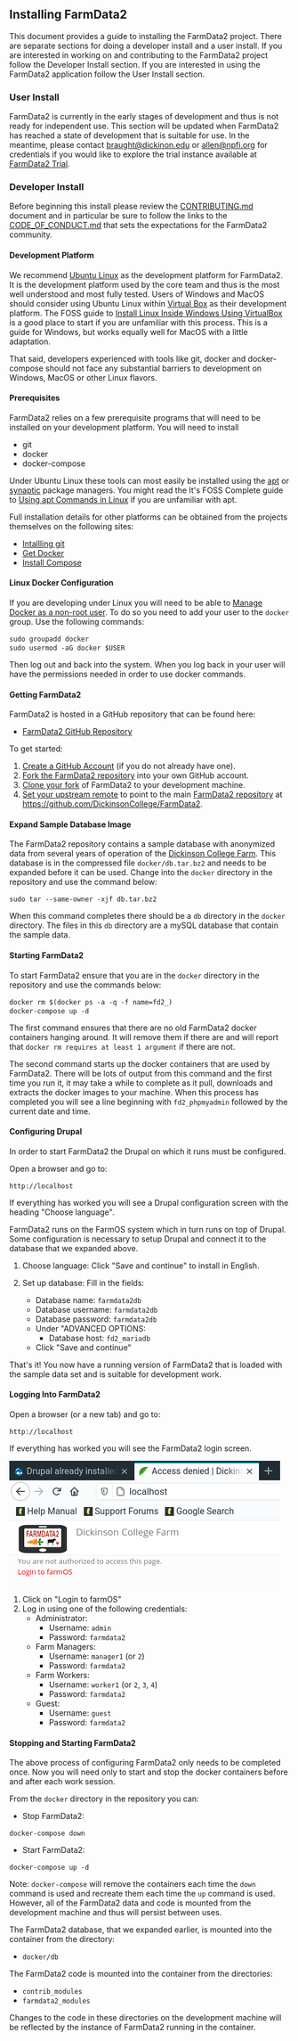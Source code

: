 ## Installing FarmData2 ##

This document provides a guide to installing the FarmData2 project.  There are separate sections for doing a developer install and a user install.  If you are interested in working on and contributing to the FarmData2 project follow the Developer Install section.  If you are interested in using the FarmData2 application follow the User Install section.

### User Install ###

FarmData2 is currently in the early stages of development and thus is not ready for independent use.  This section will be updated when FarmData2 has reached a state of development that is suitable for use.  In the meantime, please contact braught@dickinon.edu or allen@npfi.org for credentials if you would like to explore the trial instance available at [FarmData2 Trial](http://npfi.org/farmdata2/).  

### Developer Install ###

Before beginning this install please review the [CONTRIBUTING.md](CONTRIBUTING.md) document and in particular be sure to follow the links to the [CODE_OF_CONDUCT.md](CODE_OF_CONDUCT.md) that sets the expectations for the FarmData2 community.

#### Development Platform ####

We recommend [Ubuntu Linux](https://ubuntu.com/) as the development platform for FarmData2.  It is the development platform used by the core team and thus is the most well understood and most fully tested. Users of Windows and MacOS should consider using Ubuntu Linux within [Virtual Box](https://www.virtualbox.org/) as their development platform. The FOSS guide to [Install Linux Inside Windows Using VirtualBox](https://itsfoss.com/install-linux-in-virtualbox/) is a good place to start if you are unfamiliar with this process.  This is a guide for Windows, but works equally well for MacOS with a little adaptation.

That said, developers experienced with tools like git, docker and docker-compose should not face any substantial barriers to development on Windows, MacOS or other Linux flavors.

#### Prerequisites ####

FarmData2 relies on a few prerequisite programs that will need to be installed on your development platform. You will need to install
  * git
  * docker
  * docker-compose

Under Ubuntu Linux these tools can most easily be installed using the [apt](https://wiki.debian.org/AptCLI) or [synaptic](https://wiki.debian.org/Synaptic) package managers.  You might read the It's FOSS Complete guide to [Using apt Commands in Linux](https://itsfoss.com/apt-command-guide/) if you are unfamiliar with apt.

Full installation details for other platforms can be obtained from the projects themselves on the following sites:

  * [Intallling git](https://git-scm.com/book/en/v2/Getting-Started-Installing-Git)
  * [Get Docker](https://docs.docker.com/get-docker/)
  * [Install Compose](https://docs.docker.com/compose/install/)

#### Linux Docker Configuration ####

If you are developing under Linux you will need to be able to [Manage Docker as a non-root user](https://docs.docker.com/engine/install/linux-postinstall/#manage-docker-as-a-non-root-user).  To do so you need to add your user to the `docker` group. Use the following commands:
```
sudo groupadd docker
sudo usermod -aG docker $USER
```

Then log out and back into the system. When you log back in your user will have the permissions needed in order to use docker commands.

#### Getting FarmData2 ####

FarmData2 is hosted in a GitHub repository that can be found here:

  * [FarmData2 GitHub Repository](https://github.com/DickinsonCollege/FarmData2)

To get started:

  1. [Create a GitHub Account](https://github.com/join) (if you do not already have one).
  1. [Fork the FarmData2 repository](https://docs.github.com/en/free-pro-team@latest/github/getting-started-with-github/fork-a-repo) into your own GitHub account.
  1. [Clone your fork](https://docs.github.com/en/free-pro-team@latest/github/creating-cloning-and-archiving-repositories/cloning-a-repository) of FarmData2 to your development machine.
  1. [Set your upstream remote](https://docs.github.com/en/free-pro-team@latest/github/collaborating-with-issues-and-pull-requests/configuring-a-remote-for-a-fork) to point to the main [FarmData2 repository](https://github.com/DickinsonCollege/FarmData2) at https://github.com/DickinsonCollege/FarmData2.

#### Expand Sample Database Image ####

The FarmData2 repository contains a sample database with anonymized data from several years of operation of the [Dickinson College Farm](https://www.dickinson.edu/farm). This database is in the compressed file `docker/db.tar.bz2` and needs to be expanded before it can be used.  Change into the `docker` directory in the repository and use the command below:
```
sudo tar --same-owner -xjf db.tar.bz2
```

When this command completes there should be a `db` directory in the `docker` directory.  The files in this `db` directory are a mySQL database that contain the sample data.

#### Starting FarmData2 ####

To start FarmData2 ensure that you are in the `docker` directory in the repository and use the commands below:
```
docker rm $(docker ps -a -q -f name=fd2_)
docker-compose up -d
```

The first command ensures that there are no old FarmData2 docker containers hanging around.  It will remove them if there are and will report that `docker rm requires at least 1 argument` if there are not.

The second command starts up the docker containers that are used by FarmData2. There will be lots of output from this command and the first time you run it, it may take a while to complete as it pull, downloads and extracts the docker images to your machine. When this process has completed you will see a line beginning with `fd2_phpmyadmin` followed by the current date and time.

#### Configuring Drupal ####

In order to start FarmData2 the Drupal on which it runs must be configured.

Open a browser and go to:
```
http://localhost
```
If everything has worked you will see a Drupal configuration screen with the heading "Choose language".

FarmData2 runs on the FarmOS system which in turn runs on top of Drupal. Some configuration is necessary to setup Drupal and connect it to the database that we expanded above.

  1. Choose language: Click "Save and continue" to install in English.

  1. Set up database: Fill in the fields:
     * Database name: `farmdata2db`
     * Database username: `farmdata2db`
     * Database password: `farmdata2db`
     * Under "ADVANCED OPTIONS:
       * Database host: `fd2_mariadb`
     * Click "Save and continue"

That's it! You now have a running version of FarmData2 that is loaded with the sample data set and is suitable for development work.

#### Logging Into FarmData2 ####

Open a browser (or a new tab) and go to:
```
http://localhost
```
If everything has worked you will see the FarmData2 login screen.

![FarmData2 Login Screen](media/FarmData2Login.png)

  1. Click on "Login to farmOS"
  1. Log in using one of the following credentials:
     * Administrator:
       * Username: `admin`
       * Password: `farmdata2`
     * Farm Managers:
       * Username: `manager1` (or `2`)
       * Password: `farmdata2`
     * Farm Workers:
       * Username: `worker1` (or `2`, `3`, `4`)
       * Password: `farmdata2`
     * Guest:
       * Username: `guest`
       * Password: `farmdata2`

#### Stopping and Starting FarmData2 ####

The above process of configuring FarmData2 only needs to be completed once.  Now you will need only to start and stop the docker containers before and after each work session.

From the `docker` directory in the repository you can:

  * Stop FarmData2:
  ```
  docker-compose down
  ```

  * Start FarmData2:
  ```
  docker-compose up -d
  ```

Note: `docker-compose` will remove the containers each time the `down` command is used and recreate them each time the `up` command is used. However, all of the FarmData2 data and code is mounted from the development machine and thus will persist between uses.

The FarmData2 database, that we expanded earlier, is mounted into the container from the directory:
  * `docker/db`

The FarmData2 code is mounted into the container from the directories:
  * `contrib_modules`
  * `farmdata2_modules`
  
Changes to the code in these directories on the development machine will be reflected by the instance of FarmData2 running in the container.
